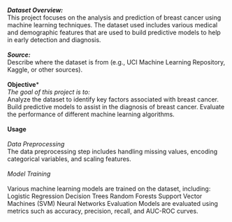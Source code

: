 ***Dataset Overview:***
<br>
This project focuses on the analysis and prediction of breast cancer using machine learning techniques. The dataset used includes various medical and demographic features that are used to build predictive models to help in early detection and diagnosis.
<br>
<br>
***Source:*** 
<br>
Describe where the dataset is from (e.g., UCI Machine Learning Repository, Kaggle, or other sources).
<br>
<br>
**Objective***
<br>
*The goal of this project is to:*
<br>
Analyze the dataset to identify key factors associated with breast cancer.
Build predictive models to assist in the diagnosis of breast cancer.
Evaluate the performance of different machine learning algorithms.
<br>
<br>
**Usage**
<br>
<br>
*Data Preprocessing*
<br>
The data preprocessing step includes handling missing values, encoding categorical variables, and scaling features.
<br>
<br>
*Model Training*
<br>
<br>
Various machine learning models are trained on the dataset, including:
Logistic Regression
Decision Trees
Random Forests
Support Vector Machines (SVM)
Neural Networks
Evaluation
Models are evaluated using metrics such as accuracy, precision, recall, and AUC-ROC curves.
